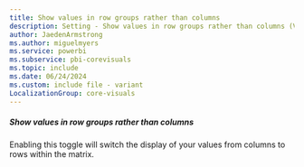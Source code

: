```yaml
---
title: Show values in row groups rather than columns
description: Setting - Show values in row groups rather than columns (Values, Options, Show values in row groups rather than columns)
author: JaedenArmstrong
ms.author: miguelmyers
ms.service: powerbi
ms.subservice: pbi-corevisuals
ms.topic: include
ms.date: 06/24/2024
ms.custom: include file - variant
LocalizationGroup: core-visuals
---
```

##### Show values in row groups rather than columns

Enabling this toggle will switch the display of your values from columns to rows within the matrix.
